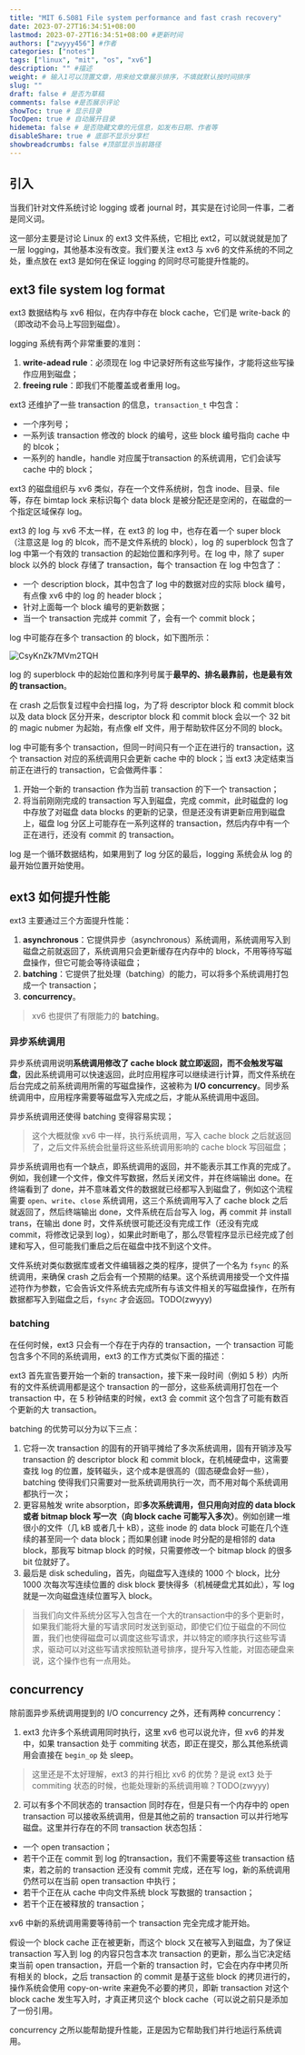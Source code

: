 ```yaml
---
title: "MIT 6.S081 File system performance and fast crash recovery"
date: 2023-07-27T16:34:51+08:00
lastmod: 2023-07-27T16:34:51+08:00 #更新时间
authors: ["zwyyy456"] #作者
categories: ["notes"]
tags: ["linux", "mit", "os", "xv6"]
description: "" #描述
weight: # 输入1可以顶置文章，用来给文章展示排序，不填就默认按时间排序
slug: ""
draft: false # 是否为草稿
comments: false #是否展示评论
showToc: true # 显示目录
TocOpen: true # 自动展开目录
hidemeta: false # 是否隐藏文章的元信息，如发布日期、作者等
disableShare: true # 底部不显示分享栏
showbreadcrumbs: false #顶部显示当前路径
---
```

## 引入

当我们针对文件系统讨论 logging 或者 journal 时，其实是在讨论同一件事，二者是同义词。

这一部分主要是讨论 Linux 的 ext3 文件系统，它相比 ext2，可以就说就是加了一层 logging，其他基本没有改变。我们要关注 ext3 与 xv6 的文件系统的不同之处，重点放在 ext3 是如何在保证 logging 的同时尽可能提升性能的。

## ext3 file system log format

ext3 数据结构与 xv6 相似，在内存中存在 block cache，它们是 write-back 的（即改动不会马上写回到磁盘）。

logging 系统有两个非常重要的准则：

1. **write-adead rule**：必须现在 log 中记录好所有这些写操作，才能将这些写操作应用到磁盘；
2. **freeing rule**：即我们不能覆盖或者重用 log。

ext3 还维护了一些 transaction 的信息，`transaction_t` 中包含：

- 一个序列号；
- 一系列该 transaction 修改的 block 的编号，这些 block 编号指向 cache 中的 blcok；
- 一系列的 handle，handle 对应属于transaction 的系统调用，它们会读写 cache 中的 block；

ext3 的磁盘组织与 xv6 类似，存在一个文件系统树，包含 inode、目录、file 等，存在 bimtap lock 来标识每个 data block 是被分配还是空闲的，在磁盘的一个指定区域保存 log。

ext3 的 log 与 xv6 不太一样，在 ext3 的 log 中，也存在着一个 super block（注意这是 log 的 blcok，而不是文件系统的 block），log 的 superblock 包含了 log 中第一个有效的 transaction 的起始位置和序列号。在 log 中，除了 super block 以外的 block 存储了 transaction，每个 transaction 在 log 中包含了：

- 一个 description block，其中包含了 log 中的数据对应的实际 block 编号，有点像 xv6 中的 log 的 header block；
- 针对上面每一个 block 编号的更新数据；
- 当一个 transaction 完成并 commit 了，会有一个 commit block；

log 中可能存在多个 transaction 的 block，如下图所示：

![CsyKnZk7MVm2TQH](https://pic-upyun.zwyyy456.tech/smms/2023-12-26-070023.png)

log 的 superblock 中的起始位置和序列号属于**最早的、排名最靠前，也是最有效的 transaction**。

在 crash 之后恢复过程中会扫描 log，为了将 descriptor block 和 commit block 以及 data block 区分开来，descriptor block 和 commit block 会以一个 $32$ bit 的 magic nubmer 为起始，有点像 elf 文件，用于帮助软件区分不同的 block。

log 中可能有多个 transaction，但同一时间只有一个正在进行的 transaction，这个 transaction 对应的系统调用只会更新 cache 中的 block；当 ext3 决定结束当前正在进行的 transaction，它会做两件事：

1. 开始一个新的 transaction 作为当前 transaction 的下一个 transaction；
2. 将当前刚刚完成的 transaction 写入到磁盘，完成 commit，此时磁盘的 log 中存放了对磁盘 data blocks 的更新的记录，但是还没有讲更新应用到磁盘上，磁盘 log 分区上可能存在一系列这样的 transaction，然后内存中有一个正在进行，还没有 commit 的 transaction。

log 是一个循环数据结构，如果用到了 log 分区的最后，logging 系统会从 log 的最开始位置开始使用。

## ext3 如何提升性能

ext3 主要通过三个方面提升性能：

1. **asynchronous**：它提供异步（asynchronous）系统调用，系统调用写入到磁盘之前就返回了，系统调用只会更新缓存在内存中的 block，不用等待写磁盘操作，但它可能会等待读磁盘；
2. **batching**：它提供了批处理（batching）的能力，可以将多个系统调用打包成一个 transaction；
3. **concurrency**。

> xv6 也提供了有限能力的 **batching**。

### 异步系统调用

异步系统调用说明**系统调用修改了 cache block 就立即返回，而不会触发写磁盘**，因此系统调用可以快速返回，此时应用程序可以继续进行计算，而文件系统在后台完成之前系统调用所需的写磁盘操作，这被称为 **I/O concurrency**。同步系统调用中，应用程序需要等磁盘写入完成之后，才能从系统调用中返回。

异步系统调用还使得 batching 变得容易实现；

> 这个大概就像 xv6 中一样，执行系统调用，写入 cache block 之后就返回了，之后文件系统会批量将这些系统调用影响的 cache block 写回磁盘；

异步系统调用也有一个缺点，即系统调用的返回，并不能表示其工作真的完成了。例如，我创建一个文件，像文件写数据，然后关闭文件，并在终端输出 done。在终端看到了 done，并不意味着文件的数据就已经都写入到磁盘了，例如这个流程需要 `open`、`write`、`close` 系统调用，这三个系统调用写入了 cache block 之后就返回了，然后终端输出 done，文件系统在后台写入 log，再 commit 并 install trans，在输出 done 时，文件系统很可能还没有完成工作（还没有完成 commit，将修改记录到 log），如果此时断电了，那么尽管程序显示已经完成了创建和写入，但可能我们重启之后在磁盘中找不到这个文件。

文件系统对类似数据库或者文件编辑器之类的程序，提供了一个名为 `fsync` 的系统调用，来确保 crash 之后会有一个预期的结果。这个系统调用接受一个文件描述符作为参数，它会告诉文件系统去完成所有与该文件相关的写磁盘操作，在所有数据都写入到磁盘之后，`fsync` 才会返回。TODO(zwyyy)

### batching

在任何时候，ext3 只会有一个存在于内存的 transaction，一个 transaction 可能包含多个不同的系统调用，ext3 的工作方式类似下面的描述：

ext3 首先宣告要开始一个新的 transaction，接下来一段时间（例如 $5$ 秒）内所有的文件系统调用都是这个 transaction 的一部分，这些系统调用打包在一个 transaction 中，在 $5$ 秒钟结束的时候，ext3 会 commit 这个包含了可能有数百个更新的大 transaction。

batching 的优势可以分为以下三点：

1. 它将一次 transaction 的固有的开销平摊给了多次系统调用，固有开销涉及写 transaction 的 descriptor block 和 commit block，在机械硬盘中，这需要查找 log 的位置，旋转磁头，这个成本是很高的（固态硬盘会好一些），batching 使得我们只需要对一批系统调用执行一次，而不用对每个系统调用都执行一次；
2. 更容易触发 write absorption，即**多次系统调用，但只用向对应的 data block 或者 bitmap block 写一次（向 block cache 可能写入多次）**。例如创建一堆很小的文件（几 kB 或者几十 kB），这些 inode 的 data block 可能在几个连续的甚至同一个 data block；而如果创建 inode 时分配的是相邻的 data block，那我写 bitmap block 的时候，只需要修改一个 bitmap block 的很多 bit 位就好了。
3. 最后是 disk scheduling，首先，向磁盘写入连续的 1000 个 block，比分 1000 次每次写连续位置的 disk block 要快得多（机械硬盘尤其如此），写 log 就是一次向磁盘连续位置写入 block。

> 当我们向文件系统分区写入包含在一个大的transaction中的多个更新时，如果我们能将大量的写请求同时发送到驱动，即使它们位于磁盘的不同位置，我们也使得磁盘可以调度这些写请求，并以特定的顺序执行这些写请求，驱动可以对这些写请求按照轨道号排序，提升写入性能，对固态硬盘来说，这个操作也有一点用处。

## concurrency

除前面异步系统调用提到的 I/O concurrency 之外，还有两种 concurrency：

1. ext3 允许多个系统调用同时执行，这里 xv6 也可以说允许，但 xv6 的并发中，如果 transaction 处于 commiting 状态，即正在提交，那么其他系统调用会直接在 `begin_op` 处 sleep。
> 这里还是不太好理解，ext3 的并行相比 xv6 的优势？是说 ext3 处于 commiting 状态的时候，也能处理新的系统调用嘛？TODO(zwyyy)

2. 可以有多个不同状态的 transaction 同时存在，但是只有一个内存中的 open transaction 可以接收系统调用，但是其他之前的 transaction 可以并行地写磁盘。这里并行存在的不同 transaction 状态包括：
- 一个 open transaction；
- 若干个正在 commit 到 log 的transaction，我们不需要等这些 transaction 结束，若之前的 transaction 还没有 commit 完成，还在写 log，新的系统调用仍然可以在当前 open transaction 中执行；
- 若干个正在从 cache 中向文件系统 block 写数据的 transaction；
- 若干个正在被释放的 transaction；

xv6 中新的系统调用需要等待前一个 transaction 完全完成才能开始。

假设一个 block cache 正在被更新，而这个 block 又在被写入到磁盘，为了保证 transaction 写入到 log 的内容只包含本次 transaction 的更新，那么当它决定结束当前 open transaction，开启一个新的 transaction 时，它会在内存中拷贝所有相关的 block，之后 transaction 的 commit 是基于这些 block 的拷贝进行的，操作系统会使用 copy-on-write 来避免不必要的拷贝，即新 transaction 对这个 block cache 发生写入时，才真正拷贝这个 block cache（可以说之前只是添加了一份引用。

concurrency 之所以能帮助提升性能，正是因为它帮助我们并行地运行系统调用。

